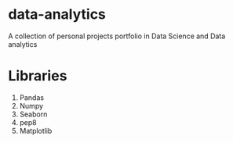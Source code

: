 # data-analytics

A collection of personal projects portfolio in Data Science and Data analytics

# Libraries  

1. Pandas
2. Numpy
3. Seaborn
4. pep8
5. Matplotlib
